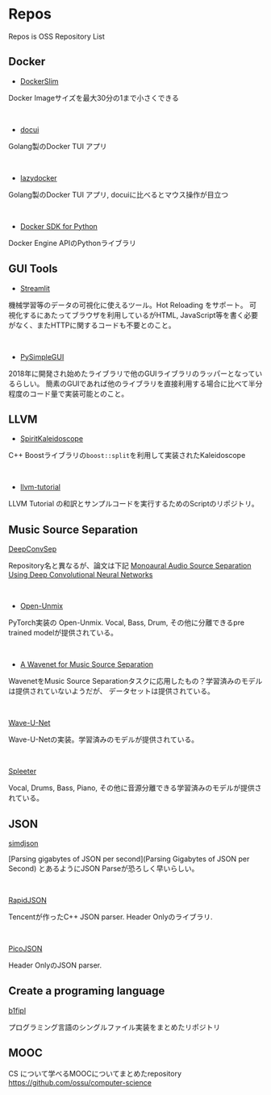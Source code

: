 # Repos
Repos is OSS Repository List

## Docker

- [DockerSlim](https://github.com/docker-slim/docker-slim)

Docker Imageサイズを最大30分の1まで小さくできる

<br>


- [docui](https://github.com/skanehira/docui)

Golang製のDocker TUI アプリ

<br>

- [lazydocker](https://github.com/jesseduffield/lazydocker)

Golang製のDocker TUI アプリ, docuiに比べるとマウス操作が目立つ

<br>

- [Docker SDK for Python](https://github.com/docker/docker-py)

Docker Engine APIのPythonライブラリ

## GUI Tools

- [Streamlit](https://github.com/streamlit/streamlit)

機械学習等のデータの可視化に使えるツール。Hot Reloading をサポート。 
可視化するにあたってブラウザを利用しているがHTML, JavaScript等を書く必要がなく、またHTTPに関するコードも不要とのこと。

<br>

- [PySimpleGUI](https://github.com/PySimpleGUI/PySimpleGUI)

2018年に開発され始めたライブラリで他のGUIライブラリのラッパーとなっているらしい。
簡素のGUIであれば他のライブラリを直接利用する場合に比べて半分程度のコード量で実装可能とのこと。

## LLVM
- [SpiritKaleidoscope](https://github.com/KKostya/SpiritKaleidoscope)

C++ Boostライブラリの`boost::split`を利用して実装されたKaleidoscope

<br>

- [llvm-tutorial](https://github.com/sonsongithub/llvm-tutorial)

LLVM Tutorial の和訳とサンプルコードを実行するためのScriptのリポジトリ。

## Music Source Separation

[DeepConvSep](https://github.com/MTG/DeepConvSep)

Repository名と異なるが、論文は下記
[Monoaural Audio Source Separation Using Deep
Convolutional Neural Networks](http://mtg.upf.edu/system/files/publications/monoaural-audio-source_0.pdf)

<br>

- [Open-Unmix ](https://github.com/sigsep/open-unmix-pytorch)

PyTorch実装の Open-Unmix. Vocal, Bass, Drum, その他に分離できるpre trained modelが提供されている。

<br>

- [A Wavenet for Music Source Separation](https://github.com/francesclluis/source-separation-wavenet)

WavenetをMusic Source Separationタスクに応用したもの？学習済みのモデルは提供されていないようだが、
データセットは提供されている。

<br>

[Wave-U-Net](https://github.com/f90/Wave-U-Net)

Wave-U-Netの実装。学習済みのモデルが提供されている。


<br>

[Spleeter](https://github.com/deezer/spleeter)

Vocal, Drums, Bass, Piano, その他に音源分離できる学習済みのモデルが提供されている。

## JSON

[simdjson](https://github.com/lemire/simdjson)

[Parsing gigabytes of JSON per second](Parsing Gigabytes of JSON per Second) とあるようにJSON Parseが恐ろしく早いらしい。


<br>

[RapidJSON](https://github.com/Tencent/rapidjson) 

Tencentが作ったC++ JSON parser. Header Onlyのライブラリ.


<br>

[PicoJSON](https://github.com/kazuho/picojson)

Header OnlyのJSON parser.

## Create a programing language

[b1fipl](https://github.com/marcpaq/b1fipl)

プログラミング言語のシングルファイル実装をまとめたリポジトリ

## MOOC

CS について学べるMOOCについてまとめたrepository
https://github.com/ossu/computer-science


